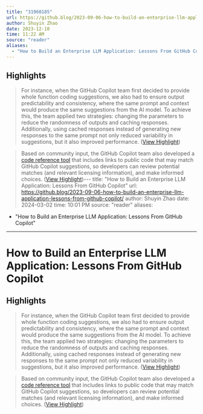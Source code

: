 ```yaml
---
title: "31960185"
url: https://github.blog/2023-09-06-how-to-build-an-enterprise-llm-application-lessons-from-github-copilot/
author: Shuyin Zhao
date: 2023-12-10
time: 11:22 AM
source: "reader"
aliases:
  - "How to Build an Enterprise LLM Application: Lessons From GitHub Copilot"
---
```

## Highlights
> For instance, when the GitHub Copilot team first decided to provide whole function coding suggestions, we also had to ensure output predictability and consistency, where the same prompt and context would produce the same suggestions from the AI model.
> To achieve this, the team applied two strategies: changing the parameters to reduce the randomness of outputs and caching responses. Additionally, using cached responses instead of generating new responses to the same prompt not only reduced variability in suggestions, but it also improved performance. ([View Highlight](https://read.readwise.io/read/01h9razw6psr2ht3tv2aw01ce6))

> Based on community input, the GitHub Copilot team also developed a [code reference tool](https://github.blog/2023-08-03-introducing-code-referencing-for-github-copilot/) that includes links to public code that may match GitHub Copilot suggestions, so developers can review potential matches (and relevant licensing information), and make informed choices. ([View Highlight](https://read.readwise.io/read/01h9rb3ne8rvt2781qtsr5hr04))---
title: "How to Build an Enterprise LLM Application: Lessons From GitHub Copilot"
url: https://github.blog/2023-09-06-how-to-build-an-enterprise-llm-application-lessons-from-github-copilot/
author: Shuyin Zhao
date: 2024-03-02
time: 10:01 PM
source: "reader"
aliases:
  - "How to Build an Enterprise LLM Application: Lessons From GitHub Copilot"
---
# How to Build an Enterprise LLM Application: Lessons From GitHub Copilot

## Highlights
> For instance, when the GitHub Copilot team first decided to provide whole function coding suggestions, we also had to ensure output predictability and consistency, where the same prompt and context would produce the same suggestions from the AI model.
> To achieve this, the team applied two strategies: changing the parameters to reduce the randomness of outputs and caching responses. Additionally, using cached responses instead of generating new responses to the same prompt not only reduced variability in suggestions, but it also improved performance. ([View Highlight](https://read.readwise.io/read/01h9razw6psr2ht3tv2aw01ce6))

> Based on community input, the GitHub Copilot team also developed a [code reference tool](https://github.blog/2023-08-03-introducing-code-referencing-for-github-copilot/) that includes links to public code that may match GitHub Copilot suggestions, so developers can review potential matches (and relevant licensing information), and make informed choices. ([View Highlight](https://read.readwise.io/read/01h9rb3ne8rvt2781qtsr5hr04))

